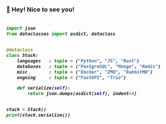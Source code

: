 ### 🍻 Hey! Nice to see you!

<!-- Zero width character is used to put extra blank lines before and after code -->

<h5>
    
```python
​
import json
from dataclasses import asdict, dataclass


@dataclass
class Stack:
    languages   : tuple = ("Python", "JS", "Rust")
    databases   : tuple = ("PostgreSQL", "Mongo", "Redis")
    misc        : tuple = ("Docker", "ZMQ", "RabbitMQ")
    ongoing     : tuple = ("FastAPI", "Trio")

    def serialize(self):
        return json.dumps(asdict(self), indent=4)


stack = Stack()
print(stack.serialize())
​
```
</h5>
